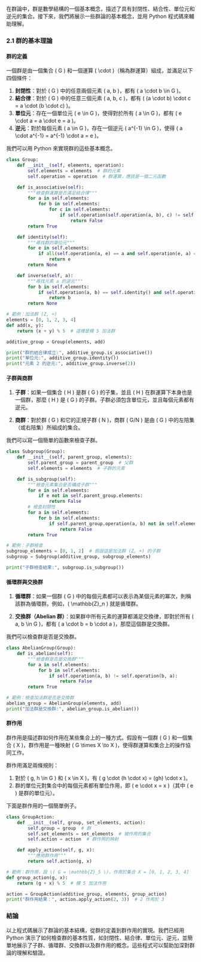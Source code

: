在群論中，群是數學結構的一個基本概念，描述了具有封閉性、結合性、單位元和逆元的集合。接下來，我們將展示一些群論的基本概念，並用 Python 程式碼來輔助理解。

### 2.1 群的基本理論

#### 群的定義

一個群是由一個集合 \( G \) 和一個運算 \( \cdot \)（稱為群運算）組成，並滿足以下四個條件：

1. **封閉性**：對於 \( G \) 中的任意兩個元素 \( a, b \)，都有 \( a \cdot b \in G \)。
2. **結合律**：對於 \( G \) 中的任意三個元素 \( a, b, c \)，都有 \( (a \cdot b) \cdot c = a \cdot (b \cdot c) \)。
3. **單位元**：存在一個單位元 \( e \in G \)，使得對於所有 \( a \in G \)，都有 \( e \cdot a = a \cdot e = a \)。
4. **逆元**：對於每個元素 \( a \in G \)，存在一個逆元 \( a^{-1} \in G \)，使得 \( a \cdot a^{-1} = a^{-1} \cdot a = e \)。

我們可以用 Python 來實現群的這些基本概念。

```python
class Group:
    def __init__(self, elements, operation):
        self.elements = elements  # 群的元素
        self.operation = operation  # 群運算，應該是一個二元函數

    def is_associative(self):
        """檢查群運算是否滿足結合律"""
        for a in self.elements:
            for b in self.elements:
                for c in self.elements:
                    if self.operation(self.operation(a, b), c) != self.operation(a, self.operation(b, c)):
                        return False
        return True

    def identity(self):
        """尋找群的單位元"""
        for e in self.elements:
            if all(self.operation(a, e) == a and self.operation(e, a) == a for a in self.elements):
                return e
        return None

    def inverse(self, a):
        """尋找元素 a 的逆元"""
        for b in self.elements:
            if self.operation(a, b) == self.identity() and self.operation(b, a) == self.identity():
                return b
        return None

# 範例：加法群 (Z, +)
elements = [0, 1, 2, 3, 4]
def add(x, y):
    return (x + y) % 5  # 這裡是模 5 加法群

additive_group = Group(elements, add)

print("群的結合律成立:", additive_group.is_associative())
print("單位元:", additive_group.identity())
print("元素 2 的逆元:", additive_group.inverse(2))
```

#### 子群與商群

1. **子群**：如果一個集合 \( H \) 是群 \( G \) 的子集，並且 \( H \) 在群運算下本身也是一個群，那麼 \( H \) 是 \( G \) 的子群。子群必須包含單位元，並且每個元素都有逆元。

2. **商群**：對於群 \( G \) 和它的正規子群 \( N \)，商群 \( G/N \) 是由 \( G \) 中的左陪集（或右陪集）所組成的集合。

我們可以寫一個簡單的函數來檢查子群。

```python
class Subgroup(Group):
    def __init__(self, parent_group, elements):
        self.parent_group = parent_group  # 父群
        self.elements = elements  # 子群的元素

    def is_subgroup(self):
        """檢查元素集合是否構成子群"""
        for e in self.elements:
            if e not in self.parent_group.elements:
                return False
        # 檢查封閉性
        for a in self.elements:
            for b in self.elements:
                if self.parent_group.operation(a, b) not in self.elements:
                    return False
        return True

# 範例：子群檢查
subgroup_elements = [0, 1, 2]  # 假設這是加法群 (Z, +) 的子群
subgroup = Subgroup(additive_group, subgroup_elements)

print("子群檢查結果:", subgroup.is_subgroup())
```

#### 循環群與交換群

1. **循環群**：如果一個群 \( G \) 中的每個元素都可以表示為某個元素的冪次，則稱該群為循環群。例如，\( \mathbb{Z}_n \) 就是循環群。
   
2. **交換群（Abelian 群）**：如果群中所有元素的運算都滿足交換律，即對於所有 \( a, b \in G \)，都有 \( a \cdot b = b \cdot a \)，那麼這個群是交換群。

我們可以檢查群是否是交換群。

```python
class AbelianGroup(Group):
    def is_abelian(self):
        """檢查群是否是交換群"""
        for a in self.elements:
            for b in self.elements:
                if self.operation(a, b) != self.operation(b, a):
                    return False
        return True

# 範例：檢查加法群是否是交換群
abelian_group = AbelianGroup(elements, add)
print("加法群是交換群:", abelian_group.is_abelian())
```

#### 群作用

群作用是描述群如何作用在某些集合上的一種方式。假設有一個群 \( G \) 和一個集合 \( X \)，群作用是一種映射 \( G \times X \to X \)，使得群運算和集合上的操作協同工作。

群作用滿足兩條規則：
1. 對於 \( g, h \in G \) 和 \( x \in X \)，有 \( g \cdot (h \cdot x) = (gh) \cdot x \)。
2. 群的單位元對集合中的每個元素都有單位作用，即 \( e \cdot x = x \)（其中 \( e \) 是群的單位元）。

下面是群作用的一個簡單例子。

```python
class GroupAction:
    def __init__(self, group, set_elements, action):
        self.group = group  # 群
        self.set_elements = set_elements  # 被作用的集合
        self.action = action  # 群作用的映射

    def apply_action(self, g, x):
        """應用群作用"""
        return self.action(g, x)

# 範例：群作用，設 \( G = \mathbb{Z}_5 \)，作用於集合 X = [0, 1, 2, 3, 4]
def group_action(g, x):
    return (g + x) % 5  # 模 5 加法作用

action = GroupAction(additive_group, elements, group_action)
print("群作用結果：", action.apply_action(2, 3))  # 2 作用於 3
```

### 結論

以上程式碼展示了群論的基本結構，從群的定義到群作用的實現。我們已經用 Python 演示了如何檢查群的基本性質，如封閉性、結合律、單位元、逆元，並簡單地展示了子群、循環群、交換群以及群作用的概念。這些程式可以幫助加深對群論的理解和驗證。
